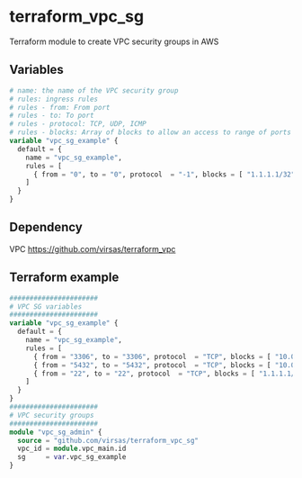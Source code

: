 # terraform_vpc_sg

Terraform module to create VPC security groups in AWS

## Variables

``` terraform
# name: the name of the VPC security group
# rules: ingress rules
# rules - from: From port
# rules - to: To port
# rules - protocol: TCP, UDP, ICMP
# rules - blocks: Array of blocks to allow an access to range of ports for set protocol
variable "vpc_sg_example" {
  default = {
    name = "vpc_sg_example",
    rules = [
      { from = "0", to = "0", protocol  = "-1", blocks = [ "1.1.1.1/32" ] }
    ]
  }
}
```

## Dependency

VPC <https://github.com/virsas/terraform_vpc>

## Terraform example

``` terraform
######################
# VPC SG variables
######################
variable "vpc_sg_example" {
  default = {
    name = "vpc_sg_example",
    rules = [
      { from = "3306", to = "3306", protocol  = "TCP", blocks = [ "10.0.0.0/24", "10.0.1.0/24" ] },
      { from = "5432", to = "5432", protocol  = "TCP", blocks = [ "10.0.0.0/24" ] },
      { from = "22", to = "22", protocol  = "TCP", blocks = [ "1.1.1.1/32" ] }
    ]
  }
}
######################
# VPC security groups
######################
module "vpc_sg_admin" {
  source = "github.com/virsas/terraform_vpc_sg"
  vpc_id = module.vpc_main.id
  sg     = var.vpc_sg_example
}
```
